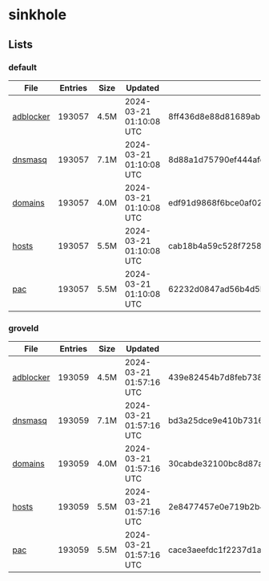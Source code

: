 # sinkhole

## Lists

### default

|File|Entries|Size|Updated|Hash|
|-|-|-|-|-|
|[adblocker](https://raw.githubusercontent.com/groveld/sinkhole/lists/default/adblocker.txt)|193057|4.5M|2024-03-21 01:10:08 UTC|8ff436d8e88d81689ab94caa6836176fa22bb330598dda972e6eedee9aac0d93|
|[dnsmasq](https://raw.githubusercontent.com/groveld/sinkhole/lists/default/dnsmasq.txt)|193057|7.1M|2024-03-21 01:10:08 UTC|8d88a1d75790ef444afe154c843ed17afea8dbf54a8119c02e5bc65ec75e1c98|
|[domains](https://raw.githubusercontent.com/groveld/sinkhole/lists/default/domains.txt)|193057|4.0M|2024-03-21 01:10:08 UTC|edf91d9868f6bce0af0295915e17335707560e8319ff092d051b07ad961d1e7d|
|[hosts](https://raw.githubusercontent.com/groveld/sinkhole/lists/default/hosts.txt)|193057|5.5M|2024-03-21 01:10:08 UTC|cab18b4a59c528f72587be3fc6f6f6e20d0b9b1d75b80c380dca8a881121d592|
|[pac](https://raw.githubusercontent.com/groveld/sinkhole/lists/default/pac.txt)|193057|5.5M|2024-03-21 01:10:08 UTC|62232d0847ad56b4d5b8b13d09784e74b34bf434dfea7305ab74421c7ab9f6db|

### groveld

|File|Entries|Size|Updated|Hash|
|-|-|-|-|-|
|[adblocker](https://raw.githubusercontent.com/groveld/sinkhole/lists/groveld/adblocker.txt)|193059|4.5M|2024-03-21 01:57:16 UTC|439e82454b7d8feb738078d34eea94f76dce2cbdbe4409d84a796017af0b8890|
|[dnsmasq](https://raw.githubusercontent.com/groveld/sinkhole/lists/groveld/dnsmasq.txt)|193059|7.1M|2024-03-21 01:57:16 UTC|bd3a25dce9e410b73160eb4da8fa7ca002e1b0fe1e1da1face1ee8f95f8539da|
|[domains](https://raw.githubusercontent.com/groveld/sinkhole/lists/groveld/domains.txt)|193059|4.0M|2024-03-21 01:57:16 UTC|30cabde32100bc8d87a68a953deb9fb10da3239f7f1c25c5e60f6b1ea2a4eec8|
|[hosts](https://raw.githubusercontent.com/groveld/sinkhole/lists/groveld/hosts.txt)|193059|5.5M|2024-03-21 01:57:16 UTC|2e8477457e0e719b2b4d34525e66e4069f99706491b4f56b4a724aa3e1ec50bb|
|[pac](https://raw.githubusercontent.com/groveld/sinkhole/lists/groveld/pac.txt)|193059|5.5M|2024-03-21 01:57:16 UTC|cace3aeefdc1f2237d1a5c02645d30f131a4297689cd1ab57fa042914403e9d2|
